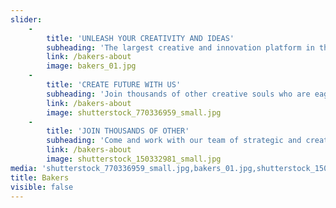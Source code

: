 ```yaml
---
slider:
    -
        title: 'UNLEASH YOUR CREATIVITY AND IDEAS'
        subheading: 'The largest creative and innovation platform in the Czech Republic'
        link: /bakers-about
        image: bakers_01.jpg
    -
        title: 'CREATE FUTURE WITH US'
        subheading: 'Join thousands of other creative souls who are eager to hear ideas'
        link: /bakers-about
        image: shutterstock_770336959_small.jpg
    -
        title: 'JOIN THOUSANDS OF OTHER'
        subheading: 'Come and work with our team of strategic and creative minds'
        link: /bakers-about
        image: shutterstock_150332981_small.jpg
media: 'shutterstock_770336959_small.jpg,bakers_01.jpg,shutterstock_150332981_small.jpg'
title: Bakers
visible: false
---
```


